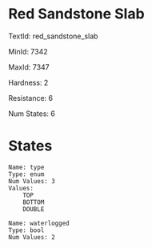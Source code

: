# Red Sandstone Slab

TextId: red_sandstone_slab

MinId: 7342

MaxId: 7347

Hardness: 2

Resistance: 6


Num States: 6

# States
```
Name: type
Type: enum
Num Values: 3
Values:
    TOP
    BOTTOM
    DOUBLE

Name: waterlogged
Type: bool
Num Values: 2
```